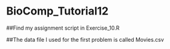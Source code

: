 # BioComp_Tutorial12

##Find my assignment script in Exercise_10.R

##The data file I used for the first problem is called Movies.csv
